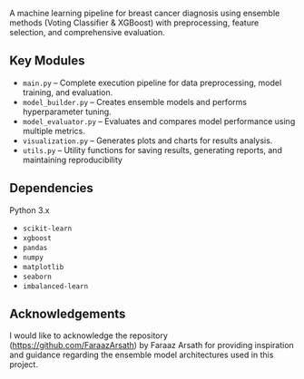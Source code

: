  A machine learning pipeline for breast cancer diagnosis using ensemble methods (Voting Classifier & XGBoost) with preprocessing, feature selection, and comprehensive evaluation.


## Key Modules

- `main.py` – Complete execution pipeline for data preprocessing, model training, and evaluation.  
- `model_builder.py` – Creates ensemble models and performs hyperparameter tuning.  
- `model_evaluator.py` – Evaluates and compares model performance using multiple metrics.  
- `visualization.py` – Generates plots and charts for results analysis.  
- `utils.py` – Utility functions for saving results, generating reports, and maintaining reproducibility


 ## Dependencies
 

Python 3.x

- `scikit-learn`
- `xgboost`
- `pandas`
- `numpy`
- `matplotlib`
- `seaborn`
- `imbalanced-learn`




## Acknowledgements

I would like to acknowledge the repository (https://github.com/FaraazArsath) by Faraaz Arsath for providing inspiration and guidance regarding the ensemble model architectures used in this project.  
